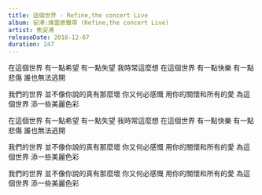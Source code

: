 ```yaml
---
title: 這個世界 - Refine,the concert Live
album: 安溥:煉雲原聲帶 (Refine,the concert Live)
artist: 焦安溥
releaseDate: 2018-12-07
duration: 247
---
```

在這個世界 有一點希望
有一點失望 我時常這麼想
在這個世界 有一點快樂
有一點悲傷 誰也無法逃開

我們的世界 並不像你說的真有那麼壞
你又何必感慨 用你的關懷和所有的愛
為這個世界 添一些美麗色彩

在這個世界 有一點希望
有一點失望 我時常這麼想
在這個世界 有一點快樂
有一點悲傷 誰也無法逃開

我們的世界 並不像你說的真有那麼壞
你又何必感慨 用你的關懷和所有的愛
為這個世界 添一些美麗色彩

我們的世界 並不像你說的真有那麼壞
你又何必感慨 用你的關懷和所有的愛
為這個世界 添一些美麗色彩